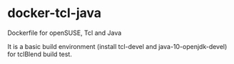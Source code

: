 # docker-tcl-java
Dockerfile for openSUSE, Tcl and Java

It is a basic build environment (install tcl-devel and java-10-openjdk-devel)
for tclBlend build test.

